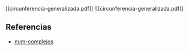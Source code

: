 [[circunferencia-generalizada.pdf]]
![[circunferencia-generalizada.pdf]]

## Referencias
- [num-complejos](./num-complejos.md)
